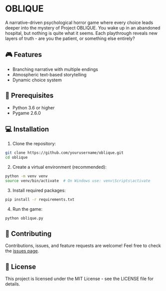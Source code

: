 # OBLIQUE

A narrative-driven psychological horror game where every choice leads deeper into the mystery of Project OBLIQUE. You wake up in an abandoned hospital, but nothing is quite what it seems. Each playthrough reveals new layers of truth - are you the patient, or something else entirely?

## 🎮 Features

- Branching narrative with multiple endings
- Atmospheric text-based storytelling
- Dynamic choice system

## 🔧 Prerequisites

- Python 3.6 or higher
- Pygame 2.6.0

## 💻 Installation

1. Clone the repository:
```bash
git clone https://github.com/yourusername/oblique.git
cd oblique
```

2. Create a virtual environment (recommended):
```bash
python -m venv venv
source venv/bin/activate  # On Windows use: venv\Scripts\activate
```

3. Install required packages:
```bash
pip install -r requirements.txt
```

4. Run the game:
```bash
python oblique.py
```


## 🤝 Contributing

Contributions, issues, and feature requests are welcome! Feel free to check the [issues page]().


## 📄 License

This project is licensed under the MIT License - see the LICENSE file for details.
